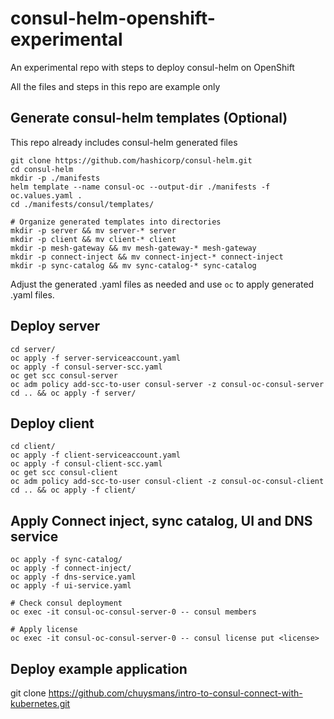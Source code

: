 # consul-helm-openshift-experimental
An experimental repo with steps to deploy consul-helm on OpenShift

All the files and steps in this repo are example only

## Generate consul-helm templates (Optional)
This repo already includes consul-helm generated files
```
git clone https://github.com/hashicorp/consul-helm.git
cd consul-helm
mkdir -p ./manifests
helm template --name consul-oc --output-dir ./manifests -f oc.values.yaml .
cd ./manifests/consul/templates/

# Organize generated templates into directories
mkdir -p server && mv server-* server
mkdir -p client && mv client-* client
mkdir -p mesh-gateway && mv mesh-gateway-* mesh-gateway
mkdir -p connect-inject && mv connect-inject-* connect-inject
mkdir -p sync-catalog && mv sync-catalog-* sync-catalog
```

Adjust the generated .yaml files as needed and use `oc` to apply generated .yaml files.

## Deploy server
```
cd server/
oc apply -f server-serviceaccount.yaml
oc apply -f consul-server-scc.yaml
oc get scc consul-server
oc adm policy add-scc-to-user consul-server -z consul-oc-consul-server
cd .. && oc apply -f server/
```

## Deploy client
```
cd client/
oc apply -f client-serviceaccount.yaml
oc apply -f consul-client-scc.yaml
oc get scc consul-client
oc adm policy add-scc-to-user consul-client -z consul-oc-consul-client
cd .. && oc apply -f client/
```

## Apply Connect inject, sync catalog, UI and DNS service
```
oc apply -f sync-catalog/
oc apply -f connect-inject/
oc apply -f dns-service.yaml
oc apply -f ui-service.yaml

# Check consul deployment
oc exec -it consul-oc-consul-server-0 -- consul members

# Apply license
oc exec -it consul-oc-consul-server-0 -- consul license put <license>
```

## Deploy example application
git clone https://github.com/chuysmans/intro-to-consul-connect-with-kubernetes.git
